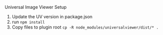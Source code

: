 Universal Image Viewer Setup

1. Update the UV version in package.json
2. run `npm install`
3. Copy files to plugin root `cp -R node_modules/universalviewer/dist/* .`